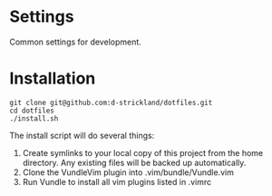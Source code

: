 # Settings
Common settings for development.

# Installation
    git clone git@github.com:d-strickland/dotfiles.git
    cd dotfiles
    ./install.sh

The install script will do several things:

1. Create symlinks to your local copy of this project from the home directory.
   Any existing files will be backed up automatically.
2. Clone the VundleVim plugin into .vim/bundle/Vundle.vim
3. Run Vundle to install all vim plugins listed in .vimrc

